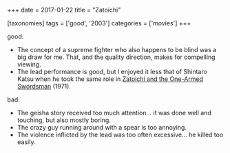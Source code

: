 +++
date = 2017-01-22
title = "Zatoichi"

[taxonomies]
tags = ['good', '2003']
categories = ['movies']
+++

good:

-   The concept of a supreme fighter who also happens to be blind was a
    big draw for me. That, and the quality direction, makes for
    compelling viewing.
-   The lead performance is good, but I enjoyed it less that of Shintaro
    Katsu when he took the same role in [Zatoichi and the One-Armed
    Swordsman] (1971).

bad:

-   The geisha story received too much attention\... it was done well
    and touching, but also mostly boring.
-   The crazy guy running around with a spear is too annoying.
-   The violence inflicted by the lead was too often excessive\... he
    killed too easily.

  [Zatoichi and the One-Armed Swordsman]: http://tshepang.net/zatoichi-and-the-one-armed-swordsman
